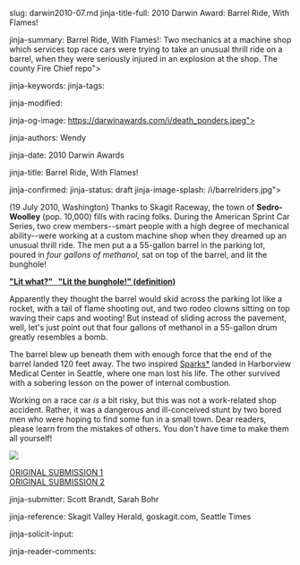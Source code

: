 slug: darwin2010-07.md
jinja-title-full: 2010 Darwin Award: Barrel Ride, With Flames!

jinja-summary: Barrel Ride, With Flames!: Two mechanics at a machine shop which services top race cars were trying to take an unusual thrill ride on a barrel, when they were seriously injured in an explosion at the shop. The county Fire Chief repo">

jinja-keywords:
jinja-tags:

jinja-modified:

jinja-og-image: https://darwinawards.com/i/death_ponders.jpeg">

jinja-authors: Wendy

jinja-date: 2010 Darwin Awards


jinja-title: Barrel Ride, With Flames!


jinja-confirmed:
jinja-status: draft
jinja-image-splash: /i/barrelriders.jpg">

<!-- siceable rewrite at 7.9 / 10, 2000 Votes -->

(19 July 2010, Washington) Thanks to Skagit Raceway, the town of
<B>Sedro-Woolley</B> (pop. 10,000) fills with racing folks. During the
American Sprint Car Series, two crew members--smart people with a high
degree of mechanical ability--were working at a custom machine shop when
they dreamed up an unusual thrill ride.	 The men put a a 55-gallon barrel
in the parking lot, poured in <I> four gallons of methanol,</I> sat on top
of the barrel, and lit the bunghole!

<B><A href="http://www.google.com/search?hl=en&defl=en&q=define:Bung+hole&sa=X&ei=mUJsTMHfJZHmsQOdo_jtBw&ved=0CBIQkAE">"Lit
what?" &nbsp; "Lit the bunghole!" (definition)</B></A></FONT>

Apparently they thought the barrel would skid across the parking lot like a
rocket, with a tail of flame shooting out, and two rodeo clowns sitting on
top waving their caps and wooting! But instead of sliding across the
pavement, well, let's just point out that four gallons of methanol in a
55-gallon drum greatly resembles a bomb.

The barrel blew up beneath them with enough force that the end of the
barrel landed 120 feet away. The two inspired <A
href="http://girlgenius.wikia.com/wiki/Spark">Sparks*</A> landed in
Harborview Medical Center in Seattle, where one man lost his life. The
other survived with a sobering lesson on the power of internal combustion.

Working on a race car <I>is</I> a bit risky, but this was not a
work-related shop accident. Rather, it was a dangerous and ill-conceived
stunt by two bored men who were hoping to find some fun in a small town.
Dear readers, please learn from the mistakes of others.	 You don't have
time to make them all yourself!

<IMG class="story_img_large" src="/i/barrelriders.jpg">

<!-- Australian mechanic <A href="http://tributes.heraldsun.com.au/obituaries/heraldsun-au/obituary.aspx?n=tyson-perez&pid=144225934">Tyson Perez</A> lost his life. -->

<!-- shorter, first version:
(19 July 2010, Washington) Two mechanics at a machine shop which services top race cars were trying to take an unusual thrill ride on a barrel, when they were seriously injured in an explosion at the shop.

The county Fire Chief reported that the men poured <I>four gallons of methanol </I>into a 55-gallon barrel in the parking lot Sunday night, sat on top of the barrel, and lit it ...

"Apparently it was supposed to slide across the parking lot like a rocket," said the Fire Chief, but instead of a fun little thrill ride, the barrel blew up. The end of the barrel landed 120 feet away from the blast site.

The two mechanics landed in Harborview Medical Center in Seattle, where one perpetrator lost his life, the other survived having learnt a valuable life lesson.
-->

<A href="http://darwinawards.com/slush/201007/pending20100719-194243.html">ORIGINAL SUBMISSION 1</A><BR>
<A href="http://darwinawards.com/reject/201007/pending20100720-124504.html">ORIGINAL SUBMISSION 2</A>

jinja-submitter: Scott Brandt, Sarah Bohr

jinja-reference: Skagit Valley Herald, goskagit.com, Seattle Times

jinja-solicit-input:

jinja-reader-comments:



<!--#include file=nav_2010.html -->


